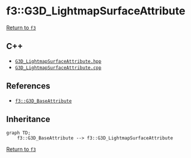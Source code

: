 # f3::G3D_LightmapSurfaceAttribute

[Return to `f3`](/docs/f3.md)

## C++

- [`G3D_LightmapSurfaceAttribute.hpp`](/src/f3/G3D_LightmapSurfaceAttribute.hpp)
- [`G3D_LightmapSurfaceAttribute.cpp`](/src/f3/G3D_LightmapSurfaceAttribute.cpp)

## References

- [`f3::G3D_BaseAttribute`](/docs/f3/G3D_BaseAttribute.md)

## Inheritance

```mermaid
graph TD;
    f3::G3D_BaseAttribute --> f3::G3D_LightmapSurfaceAttribute
```

[Return to `f3`](/docs/f3.md)
